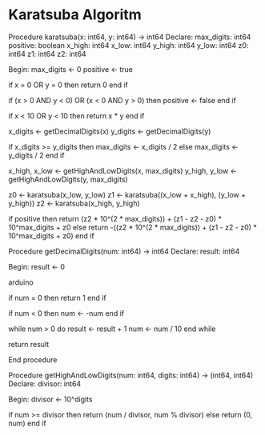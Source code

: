 # Karatsuba Algoritm

Procedure karatsuba(x: int64, y: int64) -> int64
Declare:
max_digits: int64
positive: boolean
x_high: int64
x_low: int64
y_high: int64
y_low: int64
z0: int64
z1: int64
z2: int64

Begin:
max_digits ← 0
positive ← true

if x = 0 OR y = 0 then
    return 0
end if

if (x > 0 AND y < 0) OR (x < 0 AND y > 0) then
    positive ← false
end if

if x < 10 OR y < 10 then
    return x * y
end if

x_digits ← getDecimalDigits(x)
y_digits ← getDecimalDigits(y)

if x_digits >= y_digits then
    max_digits ← x_digits / 2
else
    max_digits ← y_digits / 2
end if

x_high, x_low ← getHighAndLowDigits(x, max_digits)
y_high, y_low ← getHighAndLowDigits(y, max_digits)

z0 ← karatsuba(x_low, y_low)
z1 ← karatsuba((x_low + x_high), (y_low + y_high))
z2 ← karatsuba(x_high, y_high)

if positive then
    return (z2 * 10^(2 * max_digits)) + (z1 - z2 - z0) * 10^max_digits + z0
else
    return -((z2 * 10^(2 * max_digits)) + (z1 - z2 - z0) * 10^max_digits + z0)
end if



Procedure getDecimalDigits(num: int64) -> int64
Declare:
result: int64

Begin:
result ← 0

arduino

if num = 0 then
    return 1
end if

if num < 0 then
    num ← -num
end if

while num > 0 do
    result ← result + 1
    num ← num / 10
end while

return result

End procedure



Procedure getHighAndLowDigits(num: int64, digits: int64) -> (int64, int64)
Declare:
divisor: int64

Begin:
divisor ← 10^digits

if num >= divisor then
    return (num / divisor, num % divisor)
else
    return (0, num)
end if

